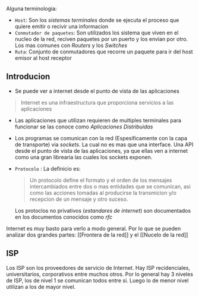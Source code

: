 Alguna terminologia: 
- `Host`: Son los *sistemas terminales* donde se ejecuta el proceso que quiere emitir o recivir una informacion 
- `Conmutador de paquetes`: Son utilizados los sistema que viven en el nucleo de la red, reciven paquetes por un puerto y los envian por otro. Los mas comunes con *Routers* y los *Switches*
- `Ruta`: Conjunto de conmutadores que recorre un paquete para ir del host emisor al host receptor


## Introducion
- Se puede ver a internet desde el punto de vista de las aplicaciones		
> Internet es una infraestructura que proporciona servicios a las aplicaciones
- Las aplicaciones que utilizan requieren de multiples terminales para funcionar se las conoce como *Aplicaciones Distribuidas*
-  Los programas se comunican con la red (Espesificamente con la capa de transporte) via *sockets*.  La cual no es mas que una interface. Una API desde el punto de vista de las aplicaciones, ya que ellas ven a internet como una gran librearia las cuales los sockets exponen. 
- `Protocolo` : 
	La definicio es:
	> Un protocolo define el formato y el orden de los mensajes intercambiados entre dos o mas entidades que se comunican, asi como las acciones tomadas al producirse la transmicion y/o recepcion de un mensaje y otro suceso.
	
	Los protoclos no privativos (*estandares de internet*) son documentados en los documentos conocidos como *rfc* 
	

Internet es muy basto para verlo a modo general. Por lo que se pueden analizar dos grandes partes: [[Frontera de la red]] y el [[Nucelo de la red]]





## ISP
Los ISP son los proveedores de servicio de Internet. Hay ISP recidenciales, universitarios, corporativos entre muchos otros. Por lo general hay 3 niveles de ISP, los de nivel 1 se comunican todos entre si. Luego lo de menor nivel utilizan a los de mayor nivel. 